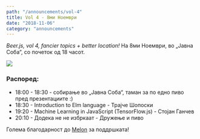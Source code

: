 ```yaml
---
path: "/announcements/vol-4"
title: Vol 4 - 8ми Ноември
date: "2018-11-06"
category: "announcements"
---
```


_Beer.js, vol 4, fancier topics + better location!_ На 8ми Ноември, во „Јавна Соба“, со почеток од 18 часот.

<img src="/img/vol4-cover.png" />

### Распоред:

* 18:00 - 18:30 - собирање во „Јавна Соба“, таман за по едно пиво пред презeнтациите :)
* 18:30 - Introduction to Elm language - Трајче Шопоски
* 19:20 - Machine Learning in JavaScript (TensorFlow.js) - Стојан Ганчев 
* 20:10 - Додека не не избркаат - Дружење и пиво

Голема благодарност до [Melon](https://melontech.com/) за поддршката!

